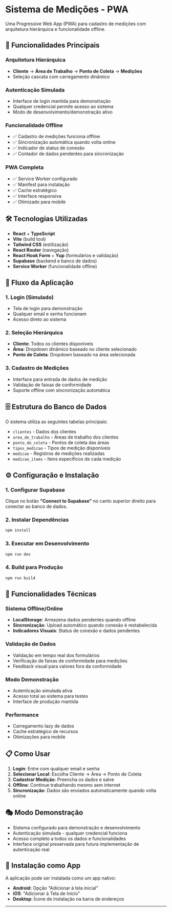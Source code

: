 # Sistema de Medições - PWA

Uma Progressive Web App (PWA) para cadastro de medições com arquitetura hierárquica e funcionalidade offline.

## 🚀 Funcionalidades Principais

### Arquitetura Hierárquica
- **Cliente** → **Área de Trabalho** → **Ponto de Coleta** → **Medições**
- Seleção cascata com carregamento dinâmico

### Autenticação Simulada
- Interface de login mantida para demonstração
- Qualquer credencial permite acesso ao sistema
- Modo de desenvolvimento/demonstração ativo

### Funcionalidade Offline
- ✅ Cadastro de medições funciona offline
- ✅ Sincronização automática quando volta online
- ✅ Indicador de status de conexão
- ✅ Contador de dados pendentes para sincronização

### PWA Completa
- ✅ Service Worker configurado
- ✅ Manifest para instalação
- ✅ Cache estratégico
- ✅ Interface responsiva
- ✅ Otimizado para mobile

## 🛠 Tecnologias Utilizadas

- **React** + **TypeScript**
- **Vite** (build tool)
- **Tailwind CSS** (estilização)
- **React Router** (navegação)
- **React Hook Form** + **Yup** (formulários e validação)
- **Supabase** (backend e banco de dados)
- **Service Worker** (funcionalidade offline)

## 📱 Fluxo da Aplicação

### 1. Login (Simulado)
- Tela de login para demonstração
- Qualquer email e senha funcionam
- Acesso direto ao sistema

### 2. Seleção Hierárquica
- **Cliente**: Todos os clientes disponíveis
- **Área**: Dropdown dinâmico baseado no cliente selecionado  
- **Ponto de Coleta**: Dropdown baseado na área selecionada

### 3. Cadastro de Medições
- Interface para entrada de dados de medição
- Validação de faixas de conformidade
- Suporte offline com sincronização automática

## 🗄 Estrutura do Banco de Dados

O sistema utiliza as seguintes tabelas principais:

- `clientes` - Dados dos clientes
- `area_de_trabalho` - Áreas de trabalho dos clientes
- `ponto_de_coleta` - Pontos de coleta das áreas
- `tipos_medicao` - Tipos de medição disponíveis
- `medicao` - Registros de medições realizadas  
- `medicao_items` - Itens específicos de cada medição

## ⚙️ Configuração e Instalação

### 1. Configurar Supabase
Clique no botão **"Connect to Supabase"** no canto superior direito para conectar ao banco de dados.

### 2. Instalar Dependências
```bash
npm install
```

### 3. Executar em Desenvolvimento
```bash
npm run dev
```

### 4. Build para Produção
```bash
npm run build
```

## 🔧 Funcionalidades Técnicas

### Sistema Offline/Online
- **LocalStorage**: Armazena dados pendentes quando offline
- **Sincronização**: Upload automático quando conexão é restabelecida
- **Indicadores Visuais**: Status de conexão e dados pendentes

### Validação de Dados
- Validação em tempo real dos formulários
- Verificação de faixas de conformidade para medições
- Feedback visual para valores fora da conformidade

### Modo Demonstração
- Autenticação simulada ativa
- Acesso total ao sistema para testes
- Interface de produção mantida

### Performance
- Carregamento lazy de dados
- Cache estratégico de recursos
- Otimizações para mobile

## 📋 Como Usar

1. **Login**: Entre com qualquer email e senha
2. **Selecionar Local**: Escolha Cliente → Área → Ponto de Coleta
3. **Cadastrar Medição**: Preencha os dados e salve
4. **Offline**: Continue trabalhando mesmo sem internet
5. **Sincronização**: Dados são enviados automaticamente quando volta online

## 🎭 Modo Demonstração

- Sistema configurado para demonstração e desenvolvimento
- Autenticação simulada - qualquer credencial funciona
- Acesso completo a todos os dados e funcionalidades
- Interface original preservada para futura implementação de autenticação real

## 📱 Instalação como App

A aplicação pode ser instalada como um app nativo:
- **Android**: Opção "Adicionar à tela inicial"
- **iOS**: "Adicionar à Tela de Início" 
- **Desktop**: Ícone de instalação na barra de endereços

---
